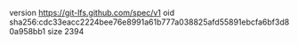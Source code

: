 version https://git-lfs.github.com/spec/v1
oid sha256:cdc33eacc2224bee76e8991a61b777a038825afd55891ebcfa6bf3d80a958bb1
size 2394
